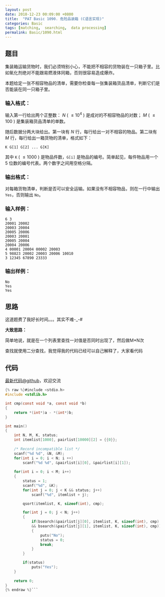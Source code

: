 ```yaml
---
layout: post
date: 2018-12-23 00:09:00 +0800
title:  "PAT Basic 1090. 危险品装箱 (C语言实现)"
categories: Basic
tags: [matching,  searching,  data processing]
permalink: Basic/1090.html
---
```


## 题目

集装箱运输货物时，我们必须特别小心，不能把不相容的货物装在一只箱子里。比如氧化剂绝对不能跟易燃液体同箱，否则很容易造成爆炸。

本题给定一张不相容物品的清单，需要你检查每一张集装箱货品清单，判断它们是否能装在同一只箱子里。

### 输入格式：

输入第一行给出两个正整数： $N$ ( $\le 10^4$ ) 是成对的不相容物品的对数； $M$ ( $\le 100$ ) 是集装箱货品清单的单数。

随后数据分两大块给出。第一块有 $N$ 行，每行给出一对不相容的物品。第二块有 $M$ 行，每行给出一箱货物的清单，格式如下：

    
    
    K G[1] G[2] ... G[K]
    

其中 `K` ( $\le 1000$ ) 是物品件数，`G[i]` 是物品的编号。简单起见，每件物品用一个 5 位数的编号代表。两个数字之间用空格分隔。

### 输出格式：

对每箱货物清单，判断是否可以安全运输。如果没有不相容物品，则在一行中输出 `Yes`，否则输出 `No`。

### 输入样例：

    
    
    6 3
    20001 20002
    20003 20004
    20005 20006
    20003 20001
    20005 20004
    20004 20006
    4 00001 20004 00002 20003
    5 98823 20002 20003 20006 10010
    3 12345 67890 23333
    

### 输出样例：

    
    
    No
    Yes
    Yes
    



## 思路


这道题费了我好长时间。。。其实不难-_-#

**大致思路：**

简单地说，就是在一个列表里查找一对值是否同时出现了，然后做M*N次

查找就使用二分查找，我觉得我的代码已经可以自己解释了，大家看代码

## 代码

[最新代码@github](https://github.com/OliverLew/PAT/blob/master/PATBasic/1090.c)，欢迎交流
```c
{% raw %}#include <stdio.h>
#include <stdlib.h>

int cmp(const void *a, const void *b)
{
    return *(int*)a - *(int*)b;
}

int main()
{
    int N, M, K, status;
    int itemlist[1000], pairlist[10000][2] = {{0}};
    
    /* Record incompatible list */
    scanf("%d %d", &N, &M);
    for(int i = 0; i < N; i ++)
        scanf("%d %d", &pairlist[i][0], &pairlist[i][1]);
    
    for(int i = 0; i < M; i++)
    {
        status = 1;
        scanf("%d", &K);
        for(int j = 0; j < K && status; j++)
            scanf("%d", itemlist + j);

        qsort(itemlist, K, sizeof(int), cmp);

        for(int j = 0; j < N; j++)
        {
            if(bsearch(&pairlist[j][0], itemlist, K, sizeof(int), cmp)
            && bsearch(&pairlist[j][1], itemlist, K, sizeof(int), cmp))
            {
                puts("No");
                status = 0;
                break;
            }
        }

        if(status)
            puts("Yes");
    }
    
    return 0;
}
{% endraw %}```
